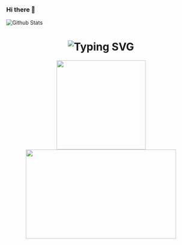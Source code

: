 ### Hi there 👋

<!--
**longsizhuo/longsizhuo** is a ✨ _special_ ✨ repository because its `README.md` (this file) appears on your GitHub profile.

Here are some ideas to get you started:

- 🔭 I’m currently working on ...
- 🌱 I’m currently learning in the University of New South Wales
- 👯 I’m looking to collaborate on ...
- 🤔 I’m looking for help with ...
- 💬 Ask me about ...
- 📫 How to reach me: ...
- 😄 Pronouns: ...
- ⚡ Fun fact: ...
-->


  <img aligin="left" alt="Github Stats" src = "https://github-readme-stats-longsizhuo123.vercel.app/api?username=longsizhuo&show_icons=true&hide_border=true"/>

<h1 align="center">
  <img src="https://readme-typing-svg.demolab.com?font=Fira+Code&pause=1000&width=235&lines=Sizhuo Long!!" alt="Typing SVG" />
</h1>

<div align="center"> <img height="237px" src="https://github-readme-stats-longsizhuo123.vercel.app/api?username=longsizhuo&hide_title=true&hide_border=true&show_icons=trueline_height=21&text_color=000&icon_color=000&bg_color=0,ea6161,ffc64d,fffc4d,52fa5a&theme=graywhite" />
  <img height="237px" width="400px" src="https://github-readme-stats.vercel.app/api/top-langs/?username=longsizhuo&hide_title=true&hide_border=true&layout=compact&langs_count=6&text_color=000&icon_color=fff&bg_color=0,52fa5a,4dfcff,c64dff&theme=graywhite&exclude_repo=longsizhuo.github.io" /> 
</div>
